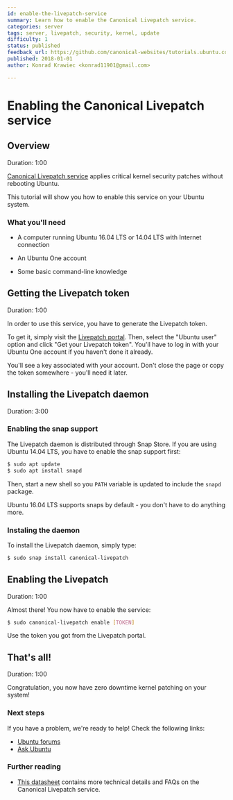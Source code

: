 ```yaml
---
id: enable-the-livepatch-service
summary: Learn how to enable the Canonical Livepatch service.
categories: server
tags: server, livepatch, security, kernel, update
difficulty: 1
status: published
feedback_url: https://github.com/canonical-websites/tutorials.ubuntu.com/issues
published: 2018-01-01
author: Konrad Krawiec <konrad11901@gmail.com>

---
```


# Enabling the Canonical Livepatch service

## Overview
Duration: 1:00

[Canonical Livepatch service](https://www.ubuntu.com/server/livepatch) applies critical kernel security patches without rebooting Ubuntu.

This tutorial will show you how to enable this service on your Ubuntu system.

### What you'll need

- A computer running Ubuntu 16.04 LTS or 14.04 LTS with Internet connection
* An Ubuntu One account
- Some basic command-line knowledge

## Getting the Livepatch token
Duration: 1:00

In order to use this service, you have to generate the Livepatch token.

To get it, simply visit the [Livepatch portal](https://auth.livepatch.canonical.com/). Then, select the "Ubuntu user" option and click "Get your Livepatch token". You'll have to log in with your Ubuntu One account if you haven't done it already.

You'll see a key associated with your account. Don't close the page or copy the token somewhere - you'll need it later.

## Installing the Livepatch daemon
Duration: 3:00

### Enabling the snap support

The Livepatch daemon is distributed through Snap Store. If you are using Ubuntu 14.04 LTS, you have to enable the snap support first:

```bash
$ sudo apt update
$ sudo apt install snapd
```

Then, start a new shell so you `PATH` variable is updated to include the `snapd` package.

Ubuntu 16.04 LTS supports snaps by default - you don't have to do anything more.

### Instaling the daemon

To install the Livepatch daemon, simply type:

```bash
$ sudo snap install canonical-livepatch
```

## Enabling the Livepatch
Duration: 1:00

Almost there! You now have to enable the service:

```bash
$ sudo canonical-livepatch enable [TOKEN]
```

Use the token you got from the Livepatch portal.

## That's all!
Duration: 1:00

Congratulation, you now have zero downtime kernel patching on your system!

### Next steps

If you have a problem, we're ready to help! Check the following links:

* [Ubuntu forums](https://community.ubuntu.com)
* [Ask Ubuntu](https://askubuntu.com/)

### Further reading

* [This datasheet](https://assets.ubuntu.com/v1/ac3aa269-DS_Canonical_Livepatch_Service_screen-AW_08.17.pdf) contains more technical details and FAQs on the Canonical Livepatch service.